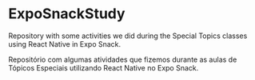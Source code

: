 # ExpoSnackStudy
Repository with some activities we did during the Special Topics classes using React Native in Expo Snack.

Repositório com algumas atividades que fizemos durante as aulas de Tópicos Especiais utilizando React Native no Expo Snack.
